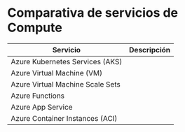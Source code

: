 # Comparativa de servicios de Compute

Servicio | Descripción
-------- | -----------
Azure Kubernetes Services (AKS) |
Azure Virtual Machine (VM) |
Azure Virtual Machine Scale Sets |
Azure Functions |
Azure App Service |
Azure Container Instances (ACI) |

